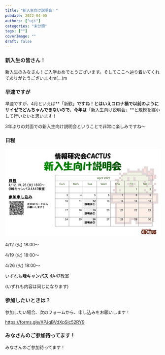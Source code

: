 ```yaml
---
title: "新入生向け説明会！"
pubdate: 2022-04-05
authors: ["uji"]
categories: "未分類"
tags: [""]
coverImage: ""
draft: false
---
```


### 新入生の皆さん！

新入生のみなさん！ご入学おめでとうございます。そしてここへ辿り着いてくれてありがとうございますm(\_\_)m

### 早速ですが

早速ですが、4月といえば**「新歓」**ですね！とはいえコロナ禍で以前のようにサイゼでどんちゃんできないので、今年は**「新入生向け説明会」**と規模を縮小して行いたいと思います！

3年ぶりの対面での新入生向け説明会ということで非常に楽しみですね～

### 日程

![](../../assets/post/20220405/bira.png)

4/12 (火) 18:00～

4/19 (火) 18:00～

4/26 (火) 18:00～

いずれも**峰キャンパス** 4A47教室

(いずれも内容は同じになります)

### 参加したいときは？

参加したい場合、次のフォームから、申し込みをお願いします！

https://forms.gle/XPJqBVdXpSic52RY9

### みなさんのご参加待ってます！

みなさんのご参加待ってます！
